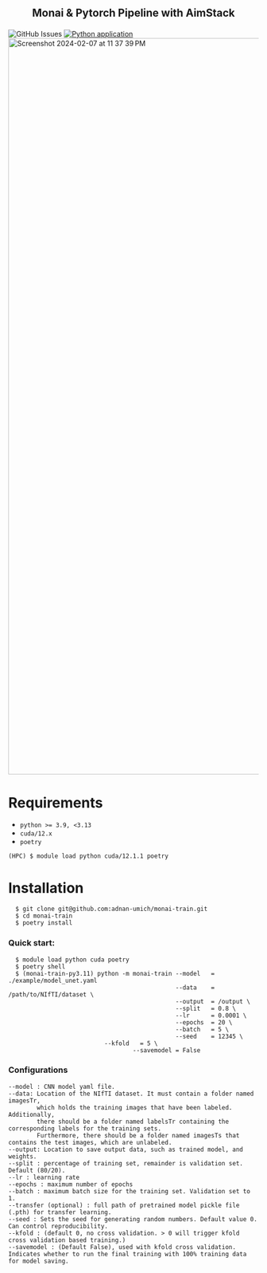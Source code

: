 ## <p align="center">Monai & Pytorch Pipeline with AimStack</center>

![GitHub Issues](https://img.shields.io/github/issues/adnan-umich/monai-train.svg) [![Python application](https://github.com/adnan-umich/monai-train/actions/workflows/python-app.yml/badge.svg)](https://github.com/adnan-umich/monai-train/actions/workflows/python-app.yml)
<img width="1478" alt="Screenshot 2024-02-07 at 11 37 39 PM" src="https://github.com/adnan-umich/monai-train/assets/124732717/6eefafb1-3af7-4e2c-a871-336097cd7b4f">

# Requirements 
  * `python >= 3.9, <3.13`
  * `cuda/12.x`
  * `poetry`
```
(HPC) $ module load python cuda/12.1.1 poetry
```

# Installation 
```
  $ git clone git@github.com:adnan-umich/monai-train.git
  $ cd monai-train
  $ poetry install
```

### Quick start:
```
  $ module load python cuda poetry
  $ poetry shell
  $ (monai-train-py3.11) python -m monai-train --model   = ./example/model_unet.yaml
                                               --data    = /path/to/NIfTI/dataset \
                                               --output  = /output \
                                               --split   = 0.8 \
                                               --lr      = 0.0001 \
                                               --epochs  = 20 \
                                               --batch   = 5 \
                                               --seed    = 12345 \
					       --kfold   = 5 \
			                       --savemodel = False
```

### Configurations
```
--model : CNN model yaml file. 
--data: Location of the NIfTI dataset. It must contain a folder named imagesTr,
        which holds the training images that have been labeled. Additionally,
        there should be a folder named labelsTr containing the corresponding labels for the training sets.
        Furthermore, there should be a folder named imagesTs that contains the test images, which are unlabeled.
--output: Location to save output data, such as trained model, and weights.
--split : percentage of training set, remainder is validation set. Default (80/20).
--lr : learning rate
--epochs : maximum number of epochs
--batch : maximum batch size for the training set. Validation set to 1.
--transfer (optional) : full path of pretrained model pickle file (.pth) for transfer learning.
--seed : Sets the seed for generating random numbers. Default value 0. Can control reproducibility. 
--kfold : (default 0, no cross validation. > 0 will trigger kfold cross validation based training.)
--savemodel : (Default False), used with kfold cross validation. Indicates whether to run the final training with 100% training data for model saving. 
```

